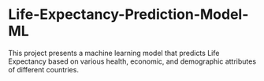 # Life-Expectancy-Prediction-Model-ML
This project presents a machine learning model that predicts Life Expectancy based on various health, economic, and demographic attributes of different countries.
